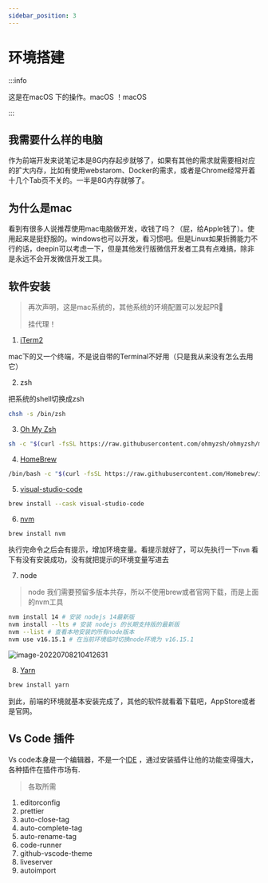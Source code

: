 ```yaml
---
sidebar_position: 3
---
```


# 环境搭建

:::info

这是在macOS 下的操作。macOS ！macOS 

:::

## 我需要什么样的电脑

作为前端开发来说笔记本是8G内存起步就够了，如果有其他的需求就需要相对应的扩大内存，比如有使用webstarom、Docker的需求，或者是Chrome经常开着十几个Tab页不关的。一半是8G内存就够了。

## 为什么是mac

看到有很多人说推荐使用mac电脑做开发，收钱了吗？（屁，给Apple钱了）。使用起来是挺舒服的。windows也可以开发，看习惯吧。但是Linux如果折腾能力不行的话，deepin可以考虑一下，但是其他发行版微信开发者工具有点难搞，除非是永远不会开发微信开发工具。

## 软件安装

> 再次声明，这是mac系统的，其他系统的环境配置可以发起PR👻
>
> 挂代理！

1. [iTerm2](https://iterm2.com/)

mac下的又一个终端，不是说自带的Terminal不好用（只是我从来没有怎么去用它）

2. zsh

把系统的shell切换成zsh

```bash
chsh -s /bin/zsh
```
3. [Oh My Zsh](https://github.com/ohmyzsh/ohmyzsh)
```bash
sh -c "$(curl -fsSL https://raw.githubusercontent.com/ohmyzsh/ohmyzsh/master/tools/install.sh)"
```

4. [HomeBrew](https://brew.sh/) 

```bash
/bin/bash -c "$(curl -fsSL https://raw.githubusercontent.com/Homebrew/install/HEAD/install.sh)"
```

5. [visual-studio-code](https://formulae.brew.sh/cask/visual-studio-code#default)

```bash
brew install --cask visual-studio-code
```

6. [nvm](https://formulae.brew.sh/formula/nvm#default)

```bash
brew install nvm
```

执行完命令之后会有提示，增加环境变量。看提示就好了，可以先执行一下`nvm` 看下有没有安装成功，没有就把提示的环境变量写进去

7. node

> node 我们需要预留多版本共存，所以不使用brew或者官网下载，而是上面的nvm工具

```bash
nvm install 14 # 安装 nodejs 14最新版
nvm install --lts # 安装 nodejs 的长期支持版的最新版
nvm --list # 查看本地安装的所有node版本
nvm use v16.15.1 # 在当前环境临时切换node环境为 v16.15.1
```

![image-20220708210412631](http://pic.tinsfox.com/uPic/image-20220708210412631.png)

8. [Yarn](https://formulae.brew.sh/formula/yarn#default) 

```bash
brew install yarn
```

到此，前端的环境就基本安装完成了，其他的软件就看着下载吧，AppStore或者是官网。



## Vs Code 插件

Vs code本身是一个编辑器，不是一个[IDE](https://baike.baidu.com/item/%E9%9B%86%E6%88%90%E5%BC%80%E5%8F%91%E7%8E%AF%E5%A2%83/298524) ，通过安装插件让他的功能变得强大，各种插件在插件市场有.

> 各取所需

1. editorconfig
2. prettier
3. auto-close-tag
4. auto-complete-tag
5. auto-rename-tag
6. code-runner
7. github-vscode-theme
8. liveserver
9. autoimport
